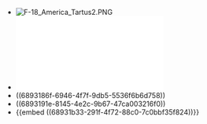 - ![F-18_America_Tartus2.PNG](../assets/F-18_America_Tartus2_1754475186367_0.PNG)
- ![FA-18A_1985.pdf](../assets/FA-18A_1985_1754470184196_0.pdf)
- ((6893186f-6946-4f7f-9db5-5536f6b6d758))
- ((6893191e-8145-4e2c-9b67-47ca003216f0))
- {{embed ((68931b33-291f-4f72-88c0-7c0bbf35f824))}}